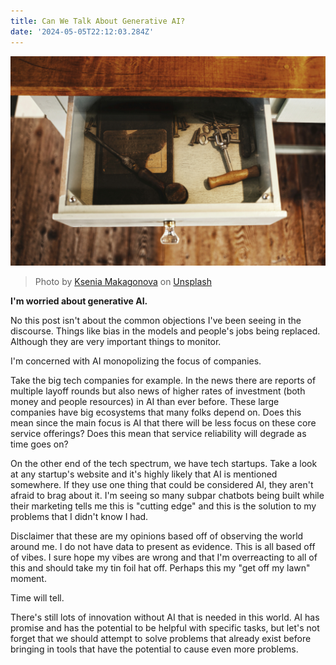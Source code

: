 ```yaml
---
title: Can We Talk About Generative AI?
date: '2024-05-05T22:12:03.284Z'
---
```


![Drawer](./drawer.jpg)

> Photo by <a href="https://unsplash.com/@dearseymour?utm_content=creditCopyText&utm_medium=referral&utm_source=unsplash">Ksenia Makagonova</a> on <a href="https://unsplash.com/photos/opened-white-wooden-drawer-bngKirnA1EE?utm_content=creditCopyText&utm_medium=referral&utm_source=unsplash">Unsplash</a>

**I'm worried about generative AI.**

No this post isn't about the common objections I've been seeing in the discourse. Things like bias in the models and people's jobs being replaced. Although they are very important things to monitor.

I'm concerned with AI monopolizing the focus of companies.

Take the big tech companies for example. In the news there are reports of multiple layoff rounds but also news of higher rates of investment (both money and people resources) in AI than ever before. These large companies have big ecosystems that many folks depend on. Does this mean since the main focus is AI that there will be less focus on these core service offerings? Does this mean that service reliability will degrade as time goes on?

On the other end of the tech spectrum, we have tech startups. Take a look at any startup's website and it's highly likely that AI is mentioned somewhere. If they use one thing that could be considered AI, they aren't afraid to brag about it. I'm seeing so many subpar chatbots being built while their marketing tells me this is "cutting edge" and this is the solution to my problems that I didn't know I had.

Disclaimer that these are my opinions based off of observing the world around me. I do not have data to present as evidence. This is all based off of vibes. I sure hope my vibes are wrong and that I'm overreacting to all of this and should take my tin foil hat off. Perhaps this my "get off my lawn" moment.

Time will tell.

There's still lots of innovation without AI that is needed in this world. AI has promise and has the potential to be helpful with specific tasks, but let's not forget that we should attempt to solve problems that already exist before bringing in tools that have the potential to cause even more problems.
